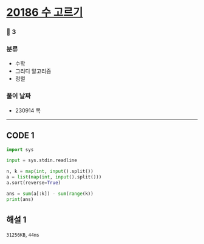 # [20186 수 고르기](https://www.acmicpc.net/problem/20186)

### 🥈 3

### 분류

- 수학
- 그리디 알고리즘
- 정렬

### 풀이 날짜

- 230914 목

---

## CODE 1

```python
import sys

input = sys.stdin.readline

n, k = map(int, input().split())
a = list(map(int, input().split()))
a.sort(reverse=True)

ans = sum(a[:k]) - sum(range(k))
print(ans)
```

## 해설 1

`31256KB`, `44ms`
